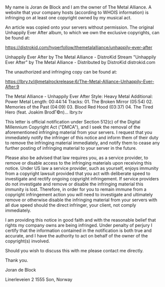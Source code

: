 My name is Joran de Block and I am the owner of The Metal Alliance. A website that your company hosts (according to WHOIS information) is infringing on at least one copyright owned by my musical act.

An article was copied onto your servers without permission. The original Unhappily Ever After album, to which we own the exclusive copyrights, can be found at:

https://distrokid.com/hyperfollow/themetalalliance/unhappily-ever-after

Unhappily Ever After by The Metal Alliance - DistroKid
Stream "Unhappily Ever After" by The Metal Alliance - Distributed by DistroKid
distrokid.com

The unauthorized and infringing copy can be found at:

https://lbry.tv/@metalrockrelease:6/The-Metal-Alliance-Unhappily-Ever-After:9

The Metal Alliance - Unhappily Ever After
Style: Heavy Metal Additional: Power Metal Length: 00:44:14 Tracks: 01. The Broken Mirror (05:54) 02. Memories of the Past (04:09) 03. Blood Red Hood (03:37) 04. The Tired Hero (feat. Joakim BrodГ©n)...
lbry.tv

This letter is official notification under Section 512(c) of the Digital Millennium Copyright Act ("DMCA"), and I seek the removal of the aforementioned infringing material from your servers. I request that you immediately notify the infringer of this notice and inform them of their duty to remove the infringing material immediately, and notify them to cease any further posting of infringing material to your server in the future.

Please also be advised that law requires you, as a service provider, to remove or disable access to the infringing materials upon receiving this notice. Under US law a service provider, such as yourself, enjoys immunity from a copyright lawsuit provided that you act with deliberate speed to investigate and rectify ongoing copyright infringement. If service providers do not investigate and remove or disable the infringing material this immunity is lost. Therefore, in order for you to remain immune from a copyright infringement action you will need to investigate and ultimately remove or otherwise disable the infringing material from your servers with all due speed should the direct infringer, your client, not comply immediately.

I am providing this notice in good faith and with the reasonable belief that rights my company owns are being infringed. Under penalty of perjury I certify that the information contained in the notification is both true and accurate, and I have the authority to act on behalf of the owner of the copyright(s) involved.

Should you wish to discuss this with me please contact me directly.

Thank you.

Joran de Block

Linerleveien 2
1555 Son, Norway
<phone and email removed>
